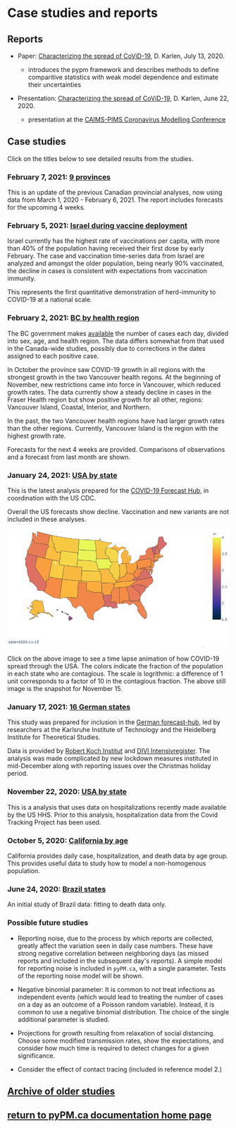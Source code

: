 # Case studies and reports

## Reports

* Paper: [Characterizing the spread of CoViD-19](reports/Characterizing_spread.pdf), D. Karlen, July 13, 2020.
    * introduces the pypm framework and describes methods to define comparitive statistics with weak model dependence
    and estimate their uncertainties

* Presentation: [Characterizing the spread of CoViD-19](reports/pims_karlen20200622.pdf), D. Karlen, June 22, 2020.
    * presentation at the [CAIMS-PIMS Coronavirus Modelling Conference](https://www.pims.math.ca/scientific-event/200622-cpcmc)

## Case studies

Click on the titles below to see detailed results from the studies.

### February 7, 2021: [9 provinces](prov20210207/index.md)

This is an update of the previous Canadian provincial analyses,
now using data from March 1, 2020 - February 6, 2021.
The report includes forecasts for the upcoming 4 weeks.

### February 5, 2021: [Israel during vaccine deployment](https://github.com/pypm/quickstart/blob/master/misc/israel_vaccination_study_20210204/israel_20210204.ipynb)

Israel currently has the highest rate of vaccinations per capita, with more than 40% of the population having received their first dose by early February.
The case and vaccination time-series data from Israel are analyzed and
amongst the older population, being nearly 90% vaccinated, the decline
in cases is consistent with expectations from vaccination immunity.

This represents the first quantitative demonstration of herd-immunity to COVID-19 at a national scale.

### February 2, 2021: [BC by health region](bc20210202/index.md)

The BC government makes [available](http://www.bccdc.ca/health-info/diseases-conditions/covid-19/data)
the number of cases each day, divided into sex, age, and health region.
The data differs somewhat from that used in the Canada-wide studies, possibly due to corrections in
the dates assigned to each positive case.

In October the province saw COVID-19 growth in all regions with the strongest growth in the two Vancouver
health regons.
At the beginning of November, new restrictions came into force in Vancouver, which reduced growth rates.
The data currently show a steady decline in cases in the Fraser Health region but
show positive growth for all other, regions: Vancouver Island, Coastal, Interior, and Northern.

In the past, the two Vancouver health regions have had larger growth rates than the other regions.
Currently, Vancouver Island is the region with the highest growth rate.

Forecasts for the next 4 weeks are provided. Comparisons of observations and a forecast from last month are shown.

### January 24, 2021: [USA by state](usa20210124/index.md)

This is the latest analysis prepared for
the [COVID-19 Forecast Hub](https://covid19forecasthub.org/), in coordination with the US CDC.

Overall the US forecasts show decline. Vaccination and new variants are not included in these analyses.

[![uc](usa_uc_2020-11-15.png)](usa_uc_2020-11-15.gif)

Click on the above image to see a time lapse animation of how COVID-19 spread through the USA. The colors indicate the
fraction of the population in each state who are contagious. The scale is logrithmic: a difference of 1 unit
corresponds to a factor of 10 in the contagious fraction. The above still image is the snapshot for November 15.

### January 17, 2021: [16 German states](germany20210117/index.md)

This study was prepared for inclusion in the [German forecast-hub](https://kitmetricslab.github.io/forecasthub/forecast), led
by  researchers at the Karlsruhe Institute of Technology and the Heidelberg Institute for Theoretical Studies.

Data is provided by [Robert Koch Institut](https://npgeo-corona-npgeo-de.hub.arcgis.com/datasets/dd4580c810204019a7b8eb3e0b329dd6_0) and [DIVI Intensivregister](https://www.divi.de/register/tagesreport).
The analysis was made complicated by new lockdown measures instituted in mid-December along with reporting issues over the Christmas holiday
period.

### November 22, 2020: [USA by state](usa_hhs_20201122/index.md)

This is a analysis that uses data on hospitalizations recently made available by the US HHS.
Prior to this analysis, hospitalization data from the Covid Tracking Project has been used.

### October 5, 2020: [California by age](california20201005/index.md)

California provides daily case, hospitalization, and death data by age group.
This provides useful data to study how to model a non-homogenous population.

### June 24, 2020: [Brazil states](brazil20200624/index.md)

An initial study of Brazil data: fitting to death data only.

### Possible future studies

* Reporting noise, due to the process by which reports are collected, greatly affect the
variation seen in daily case numbers. These have strong negative correlation between neighboring
days (as missed reports and included in the subsequent day's reports).
A simple model for reporting noise is included in ``pyPM.ca``, with a single parameter.
Tests of the reporting noise model will be shown.

* Negative binomial parameter: It is common to not treat infections as independent events (which
would lead to treating the number of cases on a day as an outcome of a Poisson random variable).
Instead, it is common to use a negative binomial distribution.
The choice of the single additional parameter is studied.

* Projections for growth resulting from relaxation of social distancing. Choose some
modified transmission rates, show the expectations, and consider how much time is required to
detect changes for a given significance.

* Consider the effect of contact tracing (included in reference model 2.)

## [Archive of older studies](archive/index.md)

## [return to pyPM.ca documentation home page](../..)
